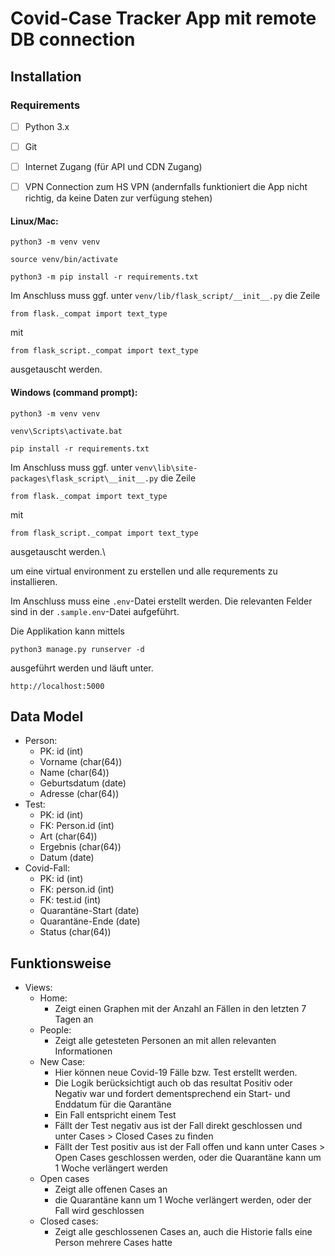 # Covid-Case Tracker App mit remote DB connection

## Installation

### Requirements

- [ ] Python 3.x

- [ ] Git

- [ ] Internet Zugang (für API und CDN Zugang)

- [ ] VPN Connection zum HS VPN (andernfalls funktioniert die App nicht richtig, da keine Daten zur verfügung stehen)

#### Linux/Mac:

```
python3 -m venv venv

source venv/bin/activate

python3 -m pip install -r requirements.txt
```

Im Anschluss muss ggf. unter `venv/lib/flask_script/__init__.py` die Zeile

```
from flask._compat import text_type
```

mit

```
from flask_script._compat import text_type
```

ausgetauscht werden.

#### Windows (command prompt):

```
python3 -m venv venv

venv\Scripts\activate.bat

pip install -r requirements.txt
```

Im Anschluss muss ggf. unter `venv\lib\site-packages\flask_script\__init__.py` die Zeile

```
from flask._compat import text_type
```

mit

```
from flask_script._compat import text_type
```

ausgetauscht werden.\

um eine virtual environment zu erstellen und alle requrements zu installieren.

Im Anschluss muss eine `.env`-Datei erstellt werden.
Die relevanten Felder sind in der `.sample.env`-Datei aufgeführt.

Die Applikation kann mittels

```
python3 manage.py runserver -d
```

ausgeführt werden und läuft unter.

```
http://localhost:5000
```

## Data Model

- Person:
  - PK: id (int)
  - Vorname (char(64))
  - Name (char(64))
  - Geburtsdatum (date)
  - Adresse (char(64))
- Test:
  - PK: id (int)
  - FK: Person.id (int)
  - Art (char(64))
  - Ergebnis (char(64))
  - Datum (date)
- Covid-Fall:
  - PK: id (int)
  - FK: person.id (int)
  - FK: test.id (int)
  - Quarantäne-Start (date)
  - Quarantäne-Ende (date)
  - Status (char(64))

## Funktionsweise

- Views:
  - Home:
    - Zeigt einen Graphen mit der Anzahl an Fällen in den letzten 7 Tagen an
  - People:
    - Zeigt alle getesteten Personen an mit allen relevanten Informationen
  - New Case:
    - Hier können neue Covid-19 Fälle bzw. Test erstellt werden.
    - Die Logik berücksichtigt auch ob das resultat Positiv oder Negativ war und fordert dementsprechend ein Start- und Enddatum für die Qarantäne
    - Ein Fall entspricht einem Test
    - Fällt der Test negativ aus ist der Fall direkt geschlossen und unter Cases > Closed Cases zu finden
    - Fällt der Test positiv aus ist der Fall offen und kann unter Cases > Open Cases geschlossen werden, oder die Quarantäne kann um 1 Woche verlängert werden
  - Open cases
    - Zeigt alle offenen Cases an
    - die Quarantäne kann um 1 Woche verlängert werden, oder der Fall wird geschlossen
  - Closed cases:
    - Zeigt alle geschlossenen Cases an, auch die Historie falls eine Person mehrere Cases hatte
